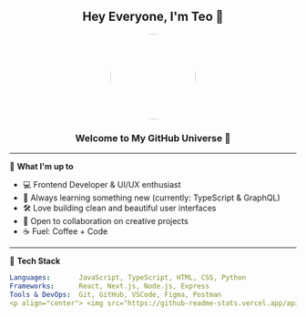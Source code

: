 <h2 align="center"> Hey Everyone, I'm Teo 👋</h2>

<p align="center">
  <img src="https://avatars.githubusercontent.com/u/YOUR_USER_ID?v=4" width="150" style="border-radius: 50%" />
</p>

<h3 align="center">Welcome to My GitHub Universe 🚀</h3>

---

🎯 **What I'm up to**
- 💻 Frontend Developer & UI/UX enthusiast
- 🌱 Always learning something new (currently: TypeScript & GraphQL)
- 🛠️ Love building clean and beautiful user interfaces
- 🤝 Open to collaboration on creative projects
- ☕ Fuel: Coffee + Code

---

🧰 **Tech Stack**
```yaml
Languages:       JavaScript, TypeScript, HTML, CSS, Python  
Frameworks:      React, Next.js, Node.js, Express  
Tools & DevOps:  Git, GitHub, VSCode, Figma, Postman  
<p align="center"> <img src="https://github-readme-stats.vercel.app/api?username=teoc34&show_icons=true&theme=radical" alt="GitHub Stats" /> <br /> <img src="https://github-readme-stats.vercel.app/api/top-langs/?username=teoc34&layout=compact&theme=radical" /> </p>
